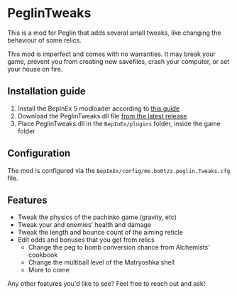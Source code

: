 # PeglinTweaks

This is a mod for Peglin that adds several small tweaks, like changing the behaviour of some relics.

This mod is imperfect and comes with no warranties. It may break your game, prevent you from creating new savefiles,
crash your computer, or set your house on fire.

## Installation guide

1. Install the BepInEx 5 modloader according
   to [this guide](https://docs.bepinex.dev/articles/user_guide/installation/index.html)
2. Download the PeglinTweaks.dll file [from the latest release](https://github.com/bo0tzz/PeglinTweaks/releases/latest/download/PeglinTweaks.dll)
3. Place PeglinTweaks.dll in the `BepInEx/plugins` folder, inside the game folder

## Configuration

The mod is configured via the `BepInEx/config/me.bo0tzz.peglin.Tweaks.cfg` file.  

## Features

* Tweak the physics of the pachinko game (gravity, etc)
* Tweak your and enemies' health and damage
* Tweak the length and bounce count of the aiming reticle
* Edit odds and bonuses that you get from relics
  * Change the peg to bomb conversion chance from Alchemists' cookbook
  * Change the multiball level of the Matryoshka shell
  * More to come  

Any other features you'd like to see? Feel free to reach out and ask!
